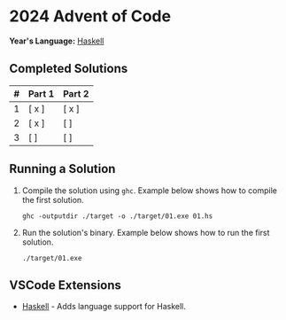 # 2024 Advent of Code
**Year's Language:** [Haskell](https://www.haskell.org/)

## Completed Solutions
\# | Part 1 | Part 2 
--- | --- | ---
1 | [ x ] | [ x ]
2 | [ x ] | [   ]
3 | [   ] | [   ]

## Running a Solution
1. Compile the solution using `ghc`. Example below shows how to compile the first solution.
    ```shell
    ghc -outputdir ./target -o ./target/01.exe 01.hs
    ```
1. Run the solution's binary. Example below shows how to run the first solution.
    ```shell
    ./target/01.exe
    ```

## VSCode Extensions
- [Haskell](https://marketplace.visualstudio.com/items?itemName=haskell.haskell) - Adds language support for Haskell.